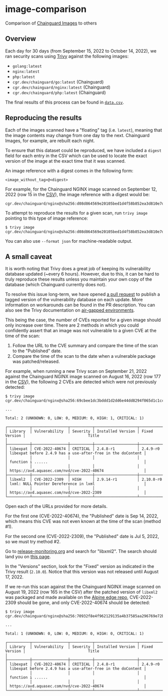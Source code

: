 # image-comparison

Comparison of [Chainguard Images](https://github.com/chainguard-images)
to others

## Overview

Each day for 30 days (from September 15, 2022 to October 14, 2022), we
ran security scans using [Trivy](https://github.com/aquasecurity/trivy)
against the following images:

- `golang:latest`
- `nginx:latest`
- `php:latest`
- `cgr.dev/chainguard/go:latest` (Chainguard)
- `cgr.dev/chainguard/nginx:latest` (Chainguard)
- `cgr.dev/chainguard/php:latest` (Chainguard)

The final results of this process can be found in [`data.csv`](./data.csv).

## Reproducing the results

Each of the images scanned have a "floating" tag (i.e. `latest`),
meaning that the image contents may change from one day to the next.
Chainguard Images, for example, are rebuilt each night.

To ensure that this dataset could be reproduced, we have included a
`digest` field for each entry in the CSV which can be used to locate
the exact version of the image at the exact time that it was scanned.

An image reference with a digest comes in the following form:

```
<image_without_tag>@<digest>
```

For example, for the Chainguard NGINX image scanned on September 12, 2022
(row 15 in the [CSV](./previous/data-aug-sep-2022.csv)), the image reference with a digest would be:

```
cgr.dev/chainguard/nginx@sha256:d08d864569e20105bed1d4f58b852ea3d810e7d26ec0280011dcae1135421f3f
```

To attempt to reproduce the results for a given scan, run `trivy image` pointing to this type of image reference:

```
$ trivy image cgr.dev/chainguard/nginx@sha256:d08d864569e20105bed1d4f58b852ea3d810e7d26ec0280011dcae1135421f3f
```

You can also use `--format json` for machine-readable output.

## A small caveat

It is worth noting that Trivy does a great job of keeping its vulnerability
database updated (~every 6 hours). However, due to this, it can be hard to
truly reproduce these results unless you maintain your own copy of the
database (which Chainguard currently does not).

To resolve this issue long-term, we have opened
[a pull request](https://github.com/aquasecurity/trivy-db/pull/251)
to publish a tagged version of the vulnerability database on each update.
More information on workarounds can be found in the PR description.
You can also see the Trivy documentation on
[air-gapped environments](https://github.com/aquasecurity/trivy/blob/main/docs/docs/advanced/air-gap.md).

This being the case, the number of CVEs reported for a given image should
only increase over time. There are 2 methods in which you could confidently
assert that an image was not vulnerable to a given CVE at the time of
the scan:

1. Follow the URL to the CVE summary and compare the time of the scan to the "Published" date.
2. Compare the time of the scan to the date when a vulnerable package was patched/released.

For example, when running a new Trivy scan on September 21, 2022 against the Chainguard
NGINX image scanned on August 16, 2022 (row 177 in the [CSV](./previous/data-aug-sep-2022.csv)), the following 2 CVEs are detected
which were not previously detected:

```
$ trivy image cgr.dev/chainguard/nginx@sha256:69cbee1dc3bddd1d2dd6e44dd8294f065d1c1cc3a75f7a8c70fbbaf1d827452e

...

Total: 2 (UNKNOWN: 0, LOW: 0, MEDIUM: 0, HIGH: 1, CRITICAL: 1)

┌──────────┬────────────────┬──────────┬───────────────────┬───────────────┬─────────────────────────────────────────────────────────────┐
│ Library  │ Vulnerability  │ Severity │ Installed Version │ Fixed Version │                            Title                            │
├──────────┼────────────────┼──────────┼───────────────────┼───────────────┼─────────────────────────────────────────────────────────────┤
│ libexpat │ CVE-2022-40674 │ CRITICAL │ 2.4.8-r1          │ 2.4.9-r0      │ libexpat before 2.4.9 has a use-after-free in the doContent │
│          │                │          │                   │               │ function i ......                                           │
│          │                │          │                   │               │ https://avd.aquasec.com/nvd/cve-2022-40674                  │
├──────────┼────────────────┼──────────┼───────────────────┼───────────────┼─────────────────────────────────────────────────────────────┤
│ libxml2  │ CVE-2022-2309  │ HIGH     │ 2.9.14-r1         │ 2.10.0-r0     │ lxml: NULL Pointer Dereference in lxml                      │
│          │                │          │                   │               │ https://avd.aquasec.com/nvd/cve-2022-2309                   │
└──────────┴────────────────┴──────────┴───────────────────┴───────────────┴─────────────────────────────────────────────────────────────┘
```

Open each of the URLs provided for more details.

For the first one (CVE-2022-40674), the "Published" date is Sep 14, 2022, which means
this CVE was not even known at the time of the scan (method #1).

For the second one (CVE-2022-2309), the "Published" date is Jul 5, 2022, so we must
try method #2.

Go to [release-monitoring.org](https://release-monitoring.org/) and search for "libxml2".
The search should land you on [this page](https://release-monitoring.org/project/1783/).

In the "Versions" section, look for the "Fixed" version as indicated in the Trivy result
(`2.10.0`). Notice that this version was not released until August 17, 2022.

If we re-run this scan against the the Chainguard NGINX image scanned on August 19, 2022
(row 165 in the CSV) after the patched version of `libxml2` was packaged and
made available on the
[Alpine edge repo](https://pkgs.alpinelinux.org/package/edge/main/x86/libxml2),
CVE-2022-2309 should be gone, and only CVE-2022-40674 should be detected:

```
$ trivy image cgr.dev/chainguard/nginx@sha256:70932f8e4f962129135a4b37585aa296769e72ba637d349a54cd90537900281d

...

Total: 1 (UNKNOWN: 0, LOW: 0, MEDIUM: 0, HIGH: 0, CRITICAL: 1)

┌──────────┬────────────────┬──────────┬───────────────────┬───────────────┬─────────────────────────────────────────────────────────────┐
│ Library  │ Vulnerability  │ Severity │ Installed Version │ Fixed Version │                            Title                            │
├──────────┼────────────────┼──────────┼───────────────────┼───────────────┼─────────────────────────────────────────────────────────────┤
│ libexpat │ CVE-2022-40674 │ CRITICAL │ 2.4.8-r1          │ 2.4.9-r0      │ libexpat before 2.4.9 has a use-after-free in the doContent │
│          │                │          │                   │               │ function i ......                                           │
│          │                │          │                   │               │ https://avd.aquasec.com/nvd/cve-2022-40674                  │
└──────────┴────────────────┴──────────┴───────────────────┴───────────────┴─────────────────────────────────────────────────────────────┘
```
